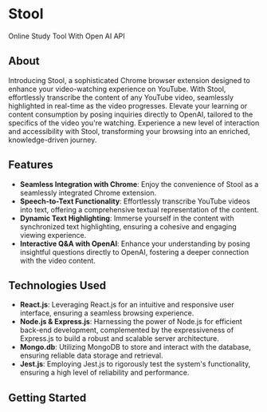 # Stool
Online Study Tool With Open AI API

## About
Introducing Stool, a sophisticated Chrome browser extension designed to enhance your video-watching experience on YouTube. With Stool, effortlessly transcribe the content of any YouTube video, seamlessly highlighted in real-time as the video progresses. Elevate your learning or content consumption by posing inquiries directly to OpenAI, tailored to the specifics of the video you're watching. Experience a new level of interaction and accessibility with Stool, transforming your browsing into an enriched, knowledge-driven journey.

## Features
- **Seamless Integration with Chrome**: Enjoy the convenience of Stool as a seamlessly integrated Chrome extension.
- **Speech-to-Text Functionality**: Effortlessly transcribe YouTube videos into text, offering a comprehensive textual representation of the content.
- **Dynamic Text Highlighting**: Immerse yourself in the content with synchronized text highlighting, ensuring a cohesive and engaging viewing experience.
- **Interactive Q&A with OpenAI**: Enhance your understanding by posing insightful questions directly to OpenAI, fostering a deeper connection with the video content.

## Technologies Used

- **React.js**: Leveraging React.js for an intuitive and responsive user interface, ensuring a seamless browsing experience.
- **Node.js & Express.js**: Harnessing the power of Node.js for efficient back-end development, complemented by the expressiveness of Express.js to build a robust and scalable server architecture.
- **Mongo.db**: Utilizing MongoDB to store and interact with the database, ensuring reliable data storage and retrieval.
- **Jest.js**: Employing Jest.js to rigorously test the system's functionality, ensuring a high level of reliability and performance.

## Getting Started

